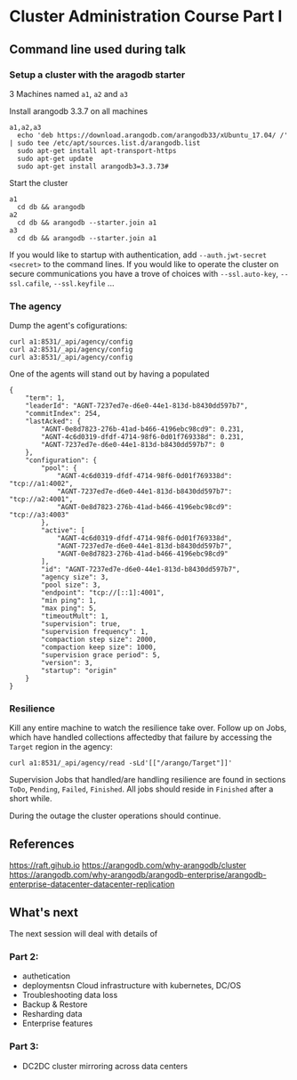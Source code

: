 
# Cluster Administration Course Part I

## Command line used during talk

### Setup a cluster with the aragodb starter 

3 Machines named `a1`, `a2` and `a3`

Install arangodb 3.3.7 on all machines

    a1,a2,a3
      echo 'deb https://download.arangodb.com/arangodb33/xUbuntu_17.04/ /' | sudo tee /etc/apt/sources.list.d/arangodb.list
      sudo apt-get install apt-transport-https
      sudo apt-get update
      sudo apt-get install arangodb3=3.3.73#
    
Start the cluster

    a1
      cd db && arangodb
    a2
      cd db && arangodb --starter.join a1
    a3
      cd db && arangodb --starter.join a1

If you would like to startup with authentication, add
`--auth.jwt-secret <secret>` to the command lines. If you would like
to operate the cluster on secure communications you have a trove of
choices with `--ssl.auto-key`, `--ssl.cafile`, `--ssl.keyfile` ...

### The agency

Dump the agent's cofigurations:

    curl a1:8531/_api/agency/config
    curl a2:8531/_api/agency/config
    curl a3:8531/_api/agency/config

One of the agents will stand out by having a populated 

    {
        "term": 1,
        "leaderId": "AGNT-7237ed7e-d6e0-44e1-813d-b8430dd597b7",
        "commitIndex": 254,
        "lastAcked": {
            "AGNT-0e8d7823-276b-41ad-b466-4196ebc98cd9": 0.231,
            "AGNT-4c6d0319-dfdf-4714-98f6-0d01f769338d": 0.231,
            "AGNT-7237ed7e-d6e0-44e1-813d-b8430dd597b7": 0
        },
        "configuration": {
            "pool": {
                "AGNT-4c6d0319-dfdf-4714-98f6-0d01f769338d": "tcp://a1:4002",
                "AGNT-7237ed7e-d6e0-44e1-813d-b8430dd597b7": "tcp://a2:4001",
                "AGNT-0e8d7823-276b-41ad-b466-4196ebc98cd9": "tcp://a3:4003"
            },
            "active": [
                "AGNT-4c6d0319-dfdf-4714-98f6-0d01f769338d",
                "AGNT-7237ed7e-d6e0-44e1-813d-b8430dd597b7",
                "AGNT-0e8d7823-276b-41ad-b466-4196ebc98cd9"
            ],
            "id": "AGNT-7237ed7e-d6e0-44e1-813d-b8430dd597b7",
            "agency size": 3,
            "pool size": 3,
            "endpoint": "tcp://[::1]:4001",
            "min ping": 1,
            "max ping": 5,
            "timeoutMult": 1,
            "supervision": true,
            "supervision frequency": 1,
            "compaction step size": 2000,
            "compaction keep size": 1000,
            "supervision grace period": 5,
            "version": 3,
            "startup": "origin"
        }
    }
    
### Resilience

Kill any entire machine to watch the resilience take over. Follow up
on Jobs, which have handled collections affectedby that failure by
accessing the `Target` region in the agency:

    curl a1:8531/_api/agency/read -sLd'[["/arango/Target"]]'

Supervision Jobs that handled/are handling resilience are found in
sections `ToDo`, `Pending`, `Failed`, `Finished`. All jobs should
reside in `Finished` after a short while.

During the outage the cluster operations should continue.

## References

https://raft.gihub.io
https://arangodb.com/why-arangodb/cluster
https://arangodb.com/why-arangodb/arangodb-enterprise/arangodb-enterprise-datacenter-datacenter-replication

## What's next

The next session will deal with details of 

### Part 2:

 * authetication
 * deploymentsn Cloud infrastructure with kubernetes, DC/OS 
 * Troubleshooting data loss 
 * Backup & Restore
 * Resharding data
 * Enterprise features 

### Part 3:

 * DC2DC cluster mirroring across data centers

